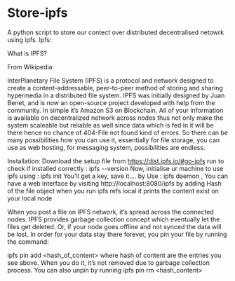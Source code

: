 # Store-ipfs
A python script to store our contect over distributed decentralised netowrk using ipfs.
Ipfs:

What is IPFS?

From Wikipedia:

InterPlanetary File System (IPFS) is a protocol and network designed to create a content-addressable, peer-to-peer method of storing and sharing hypermedia in a distributed file system. 
IPFS was initially designed by Juan Benet, and is now an open-source project developed with help from the community.
In simple it’s Amazon S3 on Blockchain. All of your information is available on decentralized network across nodes thus not only make the system scaleable but reliable as well since data which is fed in it will be there hence no chance of 404-File not found kind of errors.
So there can be many possibilities how you can use it, essentially for file storage, you can use as web hosting, for messaging system, possibilities are endless.

Installation:
Download the setup file from https://dist.ipfs.io/#go-ipfs
run to check if installed correctly :  ipfs --version
Now, initialise ur machine to use ipfs using : ipfs init
You'll get a key, save it....
by Use : ipfs daemon , You can have a web interface by visiting http://localhost:8080/ipfs by adding Hash of the file object
when you run ipfs refs local it prints the content exist on your local node

When you post a file on IPFS network, it’s spread across the connected nodes. IPFS provides garbage collection concept which eventually let the files get deleted. Or, if your node goes offline and not synced the data will be lost. In order for your data stay there forever, you pin your file by running the command:

ipfs pin add <hash_of_content> where hash of content are the entries you see above. When you do it, it’s not removed due to garbage collection process. You can also unpin by running ipfs pin rm <hash_content>

